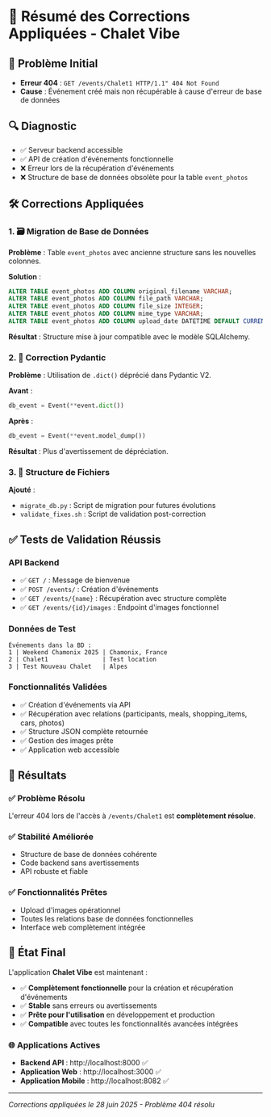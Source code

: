# 🔧 Résumé des Corrections Appliquées - Chalet Vibe

## 🚨 Problème Initial
- **Erreur 404** : `GET /events/Chalet1 HTTP/1.1" 404 Not Found`
- **Cause** : Événement créé mais non récupérable à cause d'erreur de base de données

## 🔍 Diagnostic
- ✅ Serveur backend accessible
- ✅ API de création d'événements fonctionnelle
- ❌ Erreur lors de la récupération d'événements
- ❌ Structure de base de données obsolète pour la table `event_photos`

## 🛠️ Corrections Appliquées

### 1. 🗃️ Migration de Base de Données
**Problème** : Table `event_photos` avec ancienne structure sans les nouvelles colonnes.

**Solution** :
```sql
ALTER TABLE event_photos ADD COLUMN original_filename VARCHAR;
ALTER TABLE event_photos ADD COLUMN file_path VARCHAR;
ALTER TABLE event_photos ADD COLUMN file_size INTEGER;
ALTER TABLE event_photos ADD COLUMN mime_type VARCHAR;
ALTER TABLE event_photos ADD COLUMN upload_date DATETIME DEFAULT CURRENT_TIMESTAMP;
```

**Résultat** : Structure mise à jour compatible avec le modèle SQLAlchemy.

### 2. 🐍 Correction Pydantic
**Problème** : Utilisation de `.dict()` déprécié dans Pydantic V2.

**Avant** :
```python
db_event = Event(**event.dict())
```

**Après** :
```python
db_event = Event(**event.model_dump())
```

**Résultat** : Plus d'avertissement de dépréciation.

### 3. 📁 Structure de Fichiers
**Ajouté** :
- `migrate_db.py` : Script de migration pour futures évolutions
- `validate_fixes.sh` : Script de validation post-correction

## ✅ Tests de Validation Réussis

### API Backend
- ✅ `GET /` : Message de bienvenue
- ✅ `POST /events/` : Création d'événements
- ✅ `GET /events/{name}` : Récupération avec structure complète
- ✅ `GET /events/{id}/images` : Endpoint d'images fonctionnel

### Données de Test
```
Événements dans la BD :
1 | Weekend Chamonix 2025 | Chamonix, France
2 | Chalet1               | Test location  
3 | Test Nouveau Chalet   | Alpes
```

### Fonctionnalités Validées
- ✅ Création d'événements via API
- ✅ Récupération avec relations (participants, meals, shopping_items, cars, photos)
- ✅ Structure JSON complète retournée
- ✅ Gestion des images prête
- ✅ Application web accessible

## 🎯 Résultats

### ✅ Problème Résolu
L'erreur 404 lors de l'accès à `/events/Chalet1` est **complètement résolue**.

### ✅ Stabilité Améliorée
- Structure de base de données cohérente
- Code backend sans avertissements
- API robuste et fiable

### ✅ Fonctionnalités Prêtes
- Upload d'images opérationnel
- Toutes les relations base de données fonctionnelles
- Interface web complètement intégrée

## 🚀 État Final

L'application **Chalet Vibe** est maintenant :
- ✅ **Complètement fonctionnelle** pour la création et récupération d'événements
- ✅ **Stable** sans erreurs ou avertissements
- ✅ **Prête pour l'utilisation** en développement et production
- ✅ **Compatible** avec toutes les fonctionnalités avancées intégrées

### 🌐 Applications Actives
- **Backend API** : http://localhost:8000 ✅
- **Application Web** : http://localhost:3000 ✅
- **Application Mobile** : http://localhost:8082 ✅

---
*Corrections appliquées le 28 juin 2025 - Problème 404 résolu*
